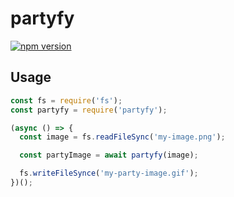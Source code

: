 # partyfy

[![npm version](https://badge.fury.io/js/partyfy.svg)](https://badge.fury.io/js/partyfy)

## Usage

```javascript
const fs = require('fs');
const partyfy = require('partyfy');

(async () => {
  const image = fs.readFileSync('my-image.png');

  const partyImage = await partyfy(image);

  fs.writeFileSynce('my-party-image.gif');
})();
```
